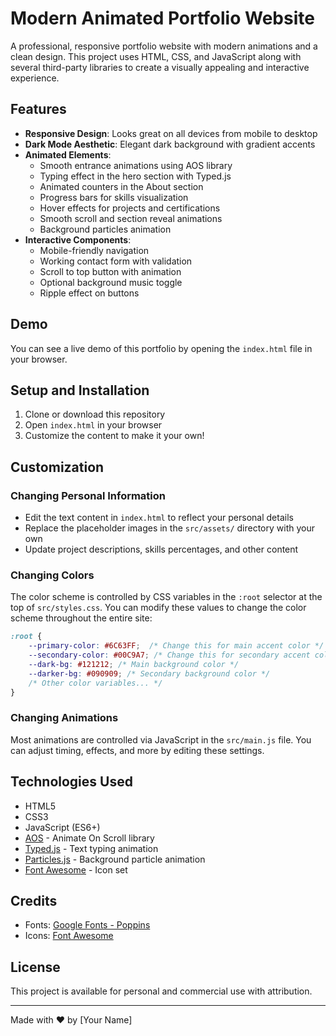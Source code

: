 # Modern Animated Portfolio Website

A professional, responsive portfolio website with modern animations and a clean design. This project uses HTML, CSS, and JavaScript along with several third-party libraries to create a visually appealing and interactive experience.

## Features

- **Responsive Design**: Looks great on all devices from mobile to desktop
- **Dark Mode Aesthetic**: Elegant dark background with gradient accents
- **Animated Elements**:
  - Smooth entrance animations using AOS library
  - Typing effect in the hero section with Typed.js
  - Animated counters in the About section
  - Progress bars for skills visualization
  - Hover effects for projects and certifications
  - Smooth scroll and section reveal animations
  - Background particles animation
- **Interactive Components**:
  - Mobile-friendly navigation
  - Working contact form with validation
  - Scroll to top button with animation
  - Optional background music toggle
  - Ripple effect on buttons

## Demo

You can see a live demo of this portfolio by opening the `index.html` file in your browser.

## Setup and Installation

1. Clone or download this repository
2. Open `index.html` in your browser
3. Customize the content to make it your own!

## Customization

### Changing Personal Information

- Edit the text content in `index.html` to reflect your personal details
- Replace the placeholder images in the `src/assets/` directory with your own
- Update project descriptions, skills percentages, and other content

### Changing Colors

The color scheme is controlled by CSS variables in the `:root` selector at the top of `src/styles.css`. You can modify these values to change the color scheme throughout the entire site:

```css
:root {
    --primary-color: #6C63FF;  /* Change this for main accent color */
    --secondary-color: #00C9A7; /* Change this for secondary accent color */
    --dark-bg: #121212; /* Main background color */
    --darker-bg: #090909; /* Secondary background color */
    /* Other color variables... */
}
```

### Changing Animations

Most animations are controlled via JavaScript in the `src/main.js` file. You can adjust timing, effects, and more by editing these settings.

## Technologies Used

- HTML5
- CSS3
- JavaScript (ES6+)
- [AOS](https://michalsnik.github.io/aos/) - Animate On Scroll library
- [Typed.js](https://github.com/mattboldt/typed.js/) - Text typing animation
- [Particles.js](https://vincentgarreau.com/particles.js/) - Background particle animation
- [Font Awesome](https://fontawesome.com/) - Icon set

## Credits

- Fonts: [Google Fonts - Poppins](https://fonts.google.com/specimen/Poppins)
- Icons: [Font Awesome](https://fontawesome.com/)

## License

This project is available for personal and commercial use with attribution.

---

Made with ❤️ by [Your Name] 